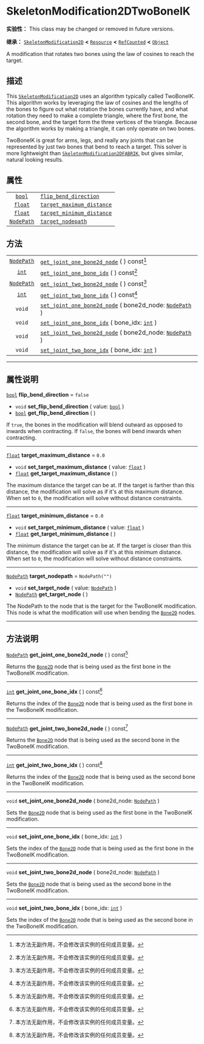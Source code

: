 <!-- ⚠ 请勿编辑本文件 ⚠ -->
<!-- 本文档使用脚本从 WeDot 引擎源码仓库生成。 -->
<!-- 生成脚本：https://github.com/WeDot-Engine/WeDot/tree/4.3/doc/tools/make_md.py； -->
<!-- 原文件：https://github.com/WeDot-Engine/WeDot/tree/4.3/doc/classes/SkeletonModification2DTwoBoneIK.xml。 -->

<div id="_class_skeletonmodification2dtwoboneik"></div>

# SkeletonModification2DTwoBoneIK

**实验性：** This class may be changed or removed in future versions.

**继承：** [`SkeletonModification2D`](class_skeletonmodification2d.md) **<** [`Resource`](class_resource.md) **<** [`RefCounted`](class_refcounted.md) **<** [`Object`](class_object.md)

A modification that rotates two bones using the law of cosines to reach the target.

## 描述

This [`SkeletonModification2D`](class_skeletonmodification2d.md) uses an algorithm typically called TwoBoneIK. This algorithm works by leveraging the law of cosines and the lengths of the bones to figure out what rotation the bones currently have, and what rotation they need to make a complete triangle, where the first bone, the second bone, and the target form the three vertices of the triangle. Because the algorithm works by making a triangle, it can only operate on two bones.

TwoBoneIK is great for arms, legs, and really any joints that can be represented by just two bones that bend to reach a target. This solver is more lightweight than [`SkeletonModification2DFABRIK`](class_skeletonmodification2dfabrik.md), but gives similar, natural looking results.

## 属性

|||
|:-:|:--|
| [`bool`](class_bool.md)         | [`flip_bend_direction`](#class_skeletonmodification2dtwoboneik_property_flip_bend_direction)         | ``false``        |
| [`float`](class_float.md)       | [`target_maximum_distance`](#class_skeletonmodification2dtwoboneik_property_target_maximum_distance) | ``0.0``          |
| [`float`](class_float.md)       | [`target_minimum_distance`](#class_skeletonmodification2dtwoboneik_property_target_minimum_distance) | ``0.0``          |
| [`NodePath`](class_nodepath.md) | [`target_nodepath`](#class_skeletonmodification2dtwoboneik_property_target_nodepath)                 | ``NodePath("")`` |

## 方法

|||
|:-:|:--|
| [`NodePath`](class_nodepath.md) | [`get_joint_one_bone2d_node`](class_skeletonmodification2dtwoboneikmd#class_skeletonmodification2dtwoboneik_method_get_joint_one_bone2d_node) ( ) const[^const]                                |
| [`int`](class_int.md)           | [`get_joint_one_bone_idx`](class_skeletonmodification2dtwoboneikmd#class_skeletonmodification2dtwoboneik_method_get_joint_one_bone_idx) ( ) const[^const]                                      |
| [`NodePath`](class_nodepath.md) | [`get_joint_two_bone2d_node`](class_skeletonmodification2dtwoboneikmd#class_skeletonmodification2dtwoboneik_method_get_joint_two_bone2d_node) ( ) const[^const]                                |
| [`int`](class_int.md)           | [`get_joint_two_bone_idx`](class_skeletonmodification2dtwoboneikmd#class_skeletonmodification2dtwoboneik_method_get_joint_two_bone_idx) ( ) const[^const]                                      |
| `void`                          | [`set_joint_one_bone2d_node`](class_skeletonmodification2dtwoboneikmd#class_skeletonmodification2dtwoboneik_method_set_joint_one_bone2d_node) ( bone2d_node: [`NodePath`](class_nodepath.md) ) |
| `void`                          | [`set_joint_one_bone_idx`](class_skeletonmodification2dtwoboneikmd#class_skeletonmodification2dtwoboneik_method_set_joint_one_bone_idx) ( bone_idx: [`int`](class_int.md) )                    |
| `void`                          | [`set_joint_two_bone2d_node`](class_skeletonmodification2dtwoboneikmd#class_skeletonmodification2dtwoboneik_method_set_joint_two_bone2d_node) ( bone2d_node: [`NodePath`](class_nodepath.md) ) |
| `void`                          | [`set_joint_two_bone_idx`](class_skeletonmodification2dtwoboneikmd#class_skeletonmodification2dtwoboneik_method_set_joint_two_bone_idx) ( bone_idx: [`int`](class_int.md) )                    |

<!-- rst-class:: classref-section-separator -->

---

## 属性说明

<div id="_class_skeletonmodification2dtwoboneik_property_flip_bend_direction"></div>

[`bool`](class_bool.md) **flip_bend_direction** = ``false`` <div id="class_skeletonmodification2dtwoboneik_property_flip_bend_direction"></div>

- `void` **set_flip_bend_direction** ( value: [`bool`](class_bool.md) )
- [`bool`](class_bool.md) **get_flip_bend_direction** ( )

If `true`, the bones in the modification will blend outward as opposed to inwards when contracting. If `false`, the bones will bend inwards when contracting.

<!-- rst-class:: classref-item-separator -->

---

<div id="_class_skeletonmodification2dtwoboneik_property_target_maximum_distance"></div>

[`float`](class_float.md) **target_maximum_distance** = ``0.0`` <div id="class_skeletonmodification2dtwoboneik_property_target_maximum_distance"></div>

- `void` **set_target_maximum_distance** ( value: [`float`](class_float.md) )
- [`float`](class_float.md) **get_target_maximum_distance** ( )

The maximum distance the target can be at. If the target is farther than this distance, the modification will solve as if it's at this maximum distance. When set to `0`, the modification will solve without distance constraints.

<!-- rst-class:: classref-item-separator -->

---

<div id="_class_skeletonmodification2dtwoboneik_property_target_minimum_distance"></div>

[`float`](class_float.md) **target_minimum_distance** = ``0.0`` <div id="class_skeletonmodification2dtwoboneik_property_target_minimum_distance"></div>

- `void` **set_target_minimum_distance** ( value: [`float`](class_float.md) )
- [`float`](class_float.md) **get_target_minimum_distance** ( )

The minimum distance the target can be at. If the target is closer than this distance, the modification will solve as if it's at this minimum distance. When set to `0`, the modification will solve without distance constraints.

<!-- rst-class:: classref-item-separator -->

---

<div id="_class_skeletonmodification2dtwoboneik_property_target_nodepath"></div>

[`NodePath`](class_nodepath.md) **target_nodepath** = ``NodePath("")`` <div id="class_skeletonmodification2dtwoboneik_property_target_nodepath"></div>

- `void` **set_target_node** ( value: [`NodePath`](class_nodepath.md) )
- [`NodePath`](class_nodepath.md) **get_target_node** ( )

The NodePath to the node that is the target for the TwoBoneIK modification. This node is what the modification will use when bending the [`Bone2D`](class_bone2d.md) nodes.

<!-- rst-class:: classref-section-separator -->

---

## 方法说明

<div id="_class_skeletonmodification2dtwoboneik_method_get_joint_one_bone2d_node"></div>

[`NodePath`](class_nodepath.md) **get_joint_one_bone2d_node** ( ) const[^const]<div id="class_skeletonmodification2dtwoboneik_method_get_joint_one_bone2d_node"></div>

Returns the [`Bone2D`](class_bone2d.md) node that is being used as the first bone in the TwoBoneIK modification.

<!-- rst-class:: classref-item-separator -->

---

<div id="_class_skeletonmodification2dtwoboneik_method_get_joint_one_bone_idx"></div>

[`int`](class_int.md) **get_joint_one_bone_idx** ( ) const[^const]<div id="class_skeletonmodification2dtwoboneik_method_get_joint_one_bone_idx"></div>

Returns the index of the [`Bone2D`](class_bone2d.md) node that is being used as the first bone in the TwoBoneIK modification.

<!-- rst-class:: classref-item-separator -->

---

<div id="_class_skeletonmodification2dtwoboneik_method_get_joint_two_bone2d_node"></div>

[`NodePath`](class_nodepath.md) **get_joint_two_bone2d_node** ( ) const[^const]<div id="class_skeletonmodification2dtwoboneik_method_get_joint_two_bone2d_node"></div>

Returns the [`Bone2D`](class_bone2d.md) node that is being used as the second bone in the TwoBoneIK modification.

<!-- rst-class:: classref-item-separator -->

---

<div id="_class_skeletonmodification2dtwoboneik_method_get_joint_two_bone_idx"></div>

[`int`](class_int.md) **get_joint_two_bone_idx** ( ) const[^const]<div id="class_skeletonmodification2dtwoboneik_method_get_joint_two_bone_idx"></div>

Returns the index of the [`Bone2D`](class_bone2d.md) node that is being used as the second bone in the TwoBoneIK modification.

<!-- rst-class:: classref-item-separator -->

---

<div id="_class_skeletonmodification2dtwoboneik_method_set_joint_one_bone2d_node"></div>

`void` **set_joint_one_bone2d_node** ( bone2d_node: [`NodePath`](class_nodepath.md) )<div id="class_skeletonmodification2dtwoboneik_method_set_joint_one_bone2d_node"></div>

Sets the [`Bone2D`](class_bone2d.md) node that is being used as the first bone in the TwoBoneIK modification.

<!-- rst-class:: classref-item-separator -->

---

<div id="_class_skeletonmodification2dtwoboneik_method_set_joint_one_bone_idx"></div>

`void` **set_joint_one_bone_idx** ( bone_idx: [`int`](class_int.md) )<div id="class_skeletonmodification2dtwoboneik_method_set_joint_one_bone_idx"></div>

Sets the index of the [`Bone2D`](class_bone2d.md) node that is being used as the first bone in the TwoBoneIK modification.

<!-- rst-class:: classref-item-separator -->

---

<div id="_class_skeletonmodification2dtwoboneik_method_set_joint_two_bone2d_node"></div>

`void` **set_joint_two_bone2d_node** ( bone2d_node: [`NodePath`](class_nodepath.md) )<div id="class_skeletonmodification2dtwoboneik_method_set_joint_two_bone2d_node"></div>

Sets the [`Bone2D`](class_bone2d.md) node that is being used as the second bone in the TwoBoneIK modification.

<!-- rst-class:: classref-item-separator -->

---

<div id="_class_skeletonmodification2dtwoboneik_method_set_joint_two_bone_idx"></div>

`void` **set_joint_two_bone_idx** ( bone_idx: [`int`](class_int.md) )<div id="class_skeletonmodification2dtwoboneik_method_set_joint_two_bone_idx"></div>

Sets the index of the [`Bone2D`](class_bone2d.md) node that is being used as the second bone in the TwoBoneIK modification.

[^virtual]: 本方法通常需要用户覆盖才能生效。
[^const]: 本方法无副作用，不会修改该实例的任何成员变量。
[^vararg]: 本方法除了能接受在此处描述的参数外，还能够继续接受任意数量的参数。
[^constructor]: 本方法用于构造某个类型。
[^static]: 调用本方法无需实例，可直接使用类名进行调用。
[^operator]: 本方法描述的是使用本类型作为左操作数的有效运算符。
[^bitfield]: 这个值是由下列位标志构成位掩码的整数。
[^void]: 无返回值。
